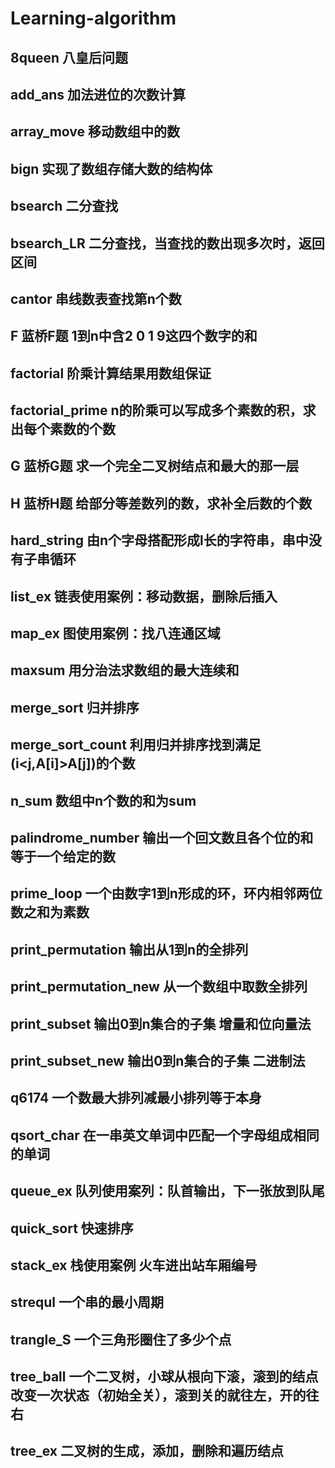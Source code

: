 # Learning-algorithm

## 8queen 八皇后问题

## add_ans 加法进位的次数计算

## array_move 移动数组中的数

## bign 实现了数组存储大数的结构体

## bsearch 二分查找

## bsearch_LR 二分查找，当查找的数出现多次时，返回区间

## cantor 串线数表查找第n个数

## F 蓝桥F题 1到n中含2 0 1 9这四个数字的和

## factorial 阶乘计算结果用数组保证

## factorial_prime n的阶乘可以写成多个素数的积，求出每个素数的个数

## G 蓝桥G题 求一个完全二叉树结点和最大的那一层

## H 蓝桥H题 给部分等差数列的数，求补全后数的个数

## hard_string 由n个字母搭配形成l长的字符串，串中没有子串循环

## list_ex 链表使用案例：移动数据，删除后插入

## map_ex 图使用案例：找八连通区域

## maxsum 用分治法求数组的最大连续和

## merge_sort 归并排序

## merge_sort_count 利用归并排序找到满足(i<j,A[i]>A[j])的个数

## n_sum 数组中n个数的和为sum

## palindrome_number 输出一个回文数且各个位的和等于一个给定的数

## prime_loop 一个由数字1到n形成的环，环内相邻两位数之和为素数

## print_permutation 输出从1到n的全排列

## print_permutation_new 从一个数组中取数全排列

## print_subset 输出0到n集合的子集 增量和位向量法

## print_subset_new 输出0到n集合的子集 二进制法

## q6174 一个数最大排列减最小排列等于本身

## qsort_char 在一串英文单词中匹配一个字母组成相同的单词

## queue_ex 队列使用案列：队首输出，下一张放到队尾

## quick_sort 快速排序

## stack_ex 栈使用案例 火车进出站车厢编号

## strequl 一个串的最小周期

## trangle_S 一个三角形圈住了多少个点

## tree_ball 一个二叉树，小球从根向下滚，滚到的结点改变一次状态（初始全关），滚到关的就往左，开的往右

## tree_ex  二叉树的生成，添加，删除和遍历结点

